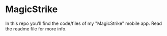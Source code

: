 # MagicStrike
In this repo you'll find the code/files of my "MagicStrike"  mobile app. Read the readme file for more info.

